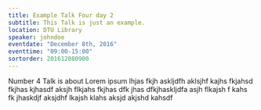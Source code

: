 ```yaml
---
title: Example Talk Four day 2
subtitle: This Talk is just an example.
location: DTU Library
speaker: johndoe
eventdate: "December 8th, 2016"
eventtime: "09:00-15:00"
sortorder: 201612080900
---
```


Number 4
Talk is about Lorem ipsum lhjas fkjh askljdfh aklsjhf kajhs fkjahsd fkjhas kjhasdf 
aksjh flkjahs fkjhas dfk jhas dfkjhaskljdfa 
asjh flkajsh f kahs fk jhaskdjf 
aksjdhf lkajsh klahs 
aksjd akjshd kahsdf 

